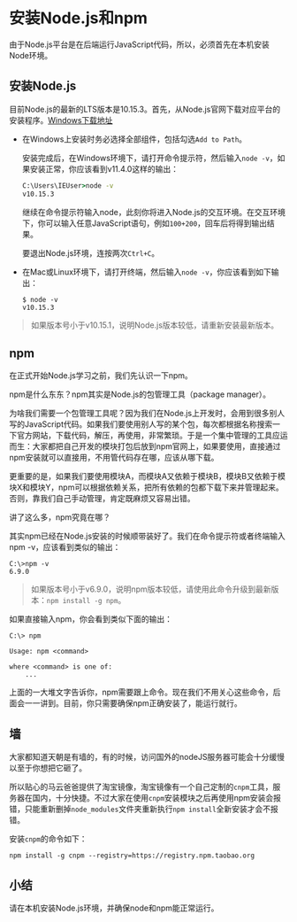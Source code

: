 # 安装Node.js和npm

由于Node.js平台是在后端运行JavaScript代码，所以，必须首先在本机安装Node环境。

## 安装Node.js

目前Node.js的最新的LTS版本是10.15.3。首先，从Node.js官网下载对应平台的安装程序。[Windows下载地址](https://nodejs.org/dist/v10.15.3/node-v10.15.3-x64.msi)

- 在Windows上安装时务必选择全部组件，包括勾选`Add to Path`。

  安装完成后，在Windows环境下，请打开命令提示符，然后输入`node -v`，如果安装正常，你应该看到v11.4.0这样的输出：

  ```cmd
  C:\Users\IEUser>node -v
  v10.15.3
  ```

  继续在命令提示符输入node，此刻你将进入Node.js的交互环境。在交互环境下，你可以输入任意JavaScript语句，例如`100+200`，回车后将得到输出结果。

  要退出Node.js环境，连按两次`Ctrl+C`。

- 在Mac或Linux环境下，请打开终端，然后输入`node -v`，你应该看到如下输出：

  ```shell
  $ node -v
  v10.15.3
  ```

> 如果版本号小于v10.15.1，说明Node.js版本较低，请重新安装最新版本。

## npm

在正式开始Node.js学习之前，我们先认识一下npm。

npm是什么东东？npm其实是Node.js的包管理工具（package manager）。

为啥我们需要一个包管理工具呢？因为我们在Node.js上开发时，会用到很多别人写的JavaScript代码。如果我们要使用别人写的某个包，每次都根据名称搜索一下官方网站，下载代码，解压，再使用，非常繁琐。于是一个集中管理的工具应运而生：大家都把自己开发的模块打包后放到npm官网上，如果要使用，直接通过npm安装就可以直接用，不用管代码存在哪，应该从哪下载。

更重要的是，如果我们要使用模块A，而模块A又依赖于模块B，模块B又依赖于模块X和模块Y，npm可以根据依赖关系，把所有依赖的包都下载下来并管理起来。否则，靠我们自己手动管理，肯定既麻烦又容易出错。

讲了这么多，npm究竟在哪？

其实npm已经在Node.js安装的时候顺带装好了。我们在命令提示符或者终端输入npm -v，应该看到类似的输出：

```shell
C:\>npm -v
6.9.0
```

> 如果版本号小于v6.9.0，说明npm版本较低，请使用此命令升级到最新版本：`npm install -g npm`。

如果直接输入npm，你会看到类似下面的输出：

```shell
C:\> npm

Usage: npm <command>

where <command> is one of:
    ...
```

上面的一大堆文字告诉你，npm需要跟上命令。现在我们不用关心这些命令，后面会一一讲到。目前，你只需要确保npm正确安装了，能运行就行。

## 墙

大家都知道天朝是有墙的，有的时候，访问国外的nodeJS服务器可能会十分缓慢以至于你想把它砸了。

所以贴心的马云爸爸提供了淘宝镜像，淘宝镜像有一个自己定制的`cnpm`工具，服务器在国内，十分快捷。不过大家在使用`cnpm`安装模块之后再使用npm安装会报错，只能重新删掉`node_modules`文件夹重新执行`npm install`全新安装才会不报错。

安装`cnpm`的命令如下：

```shell
npm install -g cnpm --registry=https://registry.npm.taobao.org
```

## 小结

请在本机安装Node.js环境，并确保node和npm能正常运行。